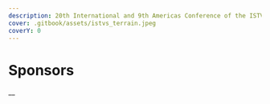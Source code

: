 ```yaml
---
description: 20th International and 9th Americas Conference of the ISTVS
cover: .gitbook/assets/istvs_terrain.jpeg
coverY: 0
---
```


# Sponsors

__
